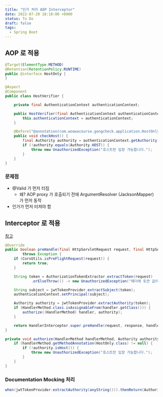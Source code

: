 ```yaml
---
title: "인가 처리 AOP Interceptor"
date: 2022-07-20 18:10:00 +0900
status: To Do
draft: false
tags:
  - Spring Boot
---
```


## AOP 로 적용

```java
@Target(ElementType.METHOD)
@Retention(RetentionPolicy.RUNTIME)
public @interface HostOnly {
}
```

```java
@Aspect
@Component
public class HostVerifier {

    private final AuthenticationContext authenticationContext;

    public HostVerifier(final AuthenticationContext authenticationContext) {
        this.authenticationContext = authenticationContext;
    }

    @Before("@annotation(com.woowacourse.gongcheck.application.HostOnly)")
    public void checkHost() {
        final Authority authority = authenticationContext.getAuthority();
        if (!authority.equals(Authority.HOST)) {
            throw new UnauthorizedException("호스트만 입장 가능합니다.");
        }
    }
}
```

### 문제점

- @Valid 가 먼저 터짐
    - 왜? AOP proxy 가 호출되기 전에 ArgumentResolver (JacksonMapper) 가 먼저 동작
- 인가가 먼저 터져야 함

## Interceptor 로 적용

[참고](https://stackoverflow.com/questions/28975025/advise-controller-method-before-valid-annotation-is-handled/29397494#29397494)

```java
@Override
public boolean preHandle(final HttpServletRequest request, final HttpServletResponse response, final Object handler)
        throws Exception {
    if (CorsUtils.isPreFlightRequest(request)) {
        return true;
    }

    String token = AuthorizationTokenExtractor.extractToken(request)
            .orElseThrow(() -> new UnauthorizedException("헤더에 토큰 값이 정상적으로 존재하지 않습니다."));

    String subject = jwtTokenProvider.extractSubject(token);
    authenticationContext.setPrincipal(subject);

    Authority authority = jwtTokenProvider.extractAuthority(token);
    if (HandlerMethod.class.isAssignableFrom(handler.getClass())) {
        authorize((HandlerMethod) handler, authority);
    }

    return HandlerInterceptor.super.preHandle(request, response, handler);
}

private void authorize(HandlerMethod handlerMethod, Authority authority) {
    if (handlerMethod.getMethodAnnotation(HostOnly.class) != null) {
        if (!authority.isHost()) {
            throw new UnauthorizedException("호스트만 입장 가능합니다.");
        }
    }
}
```

### Documentation Mocking 처리

```java
when(jwtTokenProvider.extractAuthority(anyString())).thenReturn(Authority.HOST);
```
